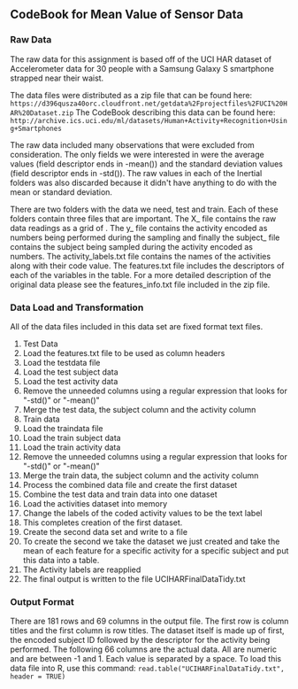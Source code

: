 ## CodeBook for Mean Value of Sensor Data ##

### Raw Data ###
The raw data for this assignment is based off of the UCI HAR dataset of Accelerometer data for 30 people with a Samsung Galaxy S smartphone strapped near their waist.

The data files were distributed as a zip file that can be found here:
```` https://d396qusza40orc.cloudfront.net/getdata%2Fprojectfiles%2FUCI%20HAR%20Dataset.zip ````
The CodeBook describing this data can be found here:
```` http://archive.ics.uci.edu/ml/datasets/Human+Activity+Recognition+Using+Smartphones ````

The raw data included many observations that were excluded from consideration.  The only fields we were interested in were the average values (field descriptor ends in -mean()) and the standard deviation values (field descriptor ends in -std()).  The raw values in each of the Inertial folders was also discarded because it didn't have anything to do with the mean or standard deviation.

There are two folders with the data we need, test and train.  Each of these folders contain three files that are important.  The X_ file contains the raw data readings as a grid of .  The y_ file contains the activity encoded as numbers being performed during the sampling and finally the subject_ file contains the subject being sampled during the activity encoded as numbers.  The activity_labels.txt file contains the names of the activities along with their code value.  The features.txt file includes the descriptors of each of the variables in the table.  For a more detailed description of the original data please see the features_info.txt file included in the zip file.

### Data Load and Transformation ###
All of the data files included in this data set are fixed format text files.

1. Test Data
  1. Load the features.txt file to be used as column headers
  1. Load the testdata file
  1. Load the test subject data
  1. Load the test activity data
  1. Remove the unneeded columns using a regular expression that looks for "-std()" or "-mean()"
  1. Merge the test data, the subject column and the activity column
1. Train data
  1. Load the traindata file
  1. Load the train subject data
  1. Load the train activity data
  1. Remove the unneeded columns using a regular expression that looks for "-std()" or "-mean()"
  1. Merge the train data, the subject column and the activity column
1. Process the combined data file and create the first dataset
  1. Combine the test data and train data into one dataset
  1. Load the activities dataset into memory
  1. Change the labels of the coded activity values to be the text label
  1. This completes creation of the first dataset.
1. Create the second data set and write to a file
  1. To create the second we take the dataset we just created and take the mean of each feature for a specific activity for a specific subject and put this data into a table.
  1. The Activity labels are reapplied
  1. The final output is written to the file UCIHARFinalDataTidy.txt

### Output Format ###
There are 181 rows and 69 columns in the output file.  The first row is column titles and the first column is row titles.  The dataset itself is made up of first, the encoded subject ID followed by the descriptor for the activity being performed.  The following 66 columns are the actual data.  All are numeric and are between -1 and 1.  Each value is separated by a space.  To load this data file into R, use this command: ```read.table("UCIHARFinalDataTidy.txt", header = TRUE)```
